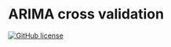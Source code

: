 
# ARIMA cross validation

[![GitHub license](https://img.shields.io/github/license/cupy/cupy.svg)](https://github.com/SaharCarmel/Devops-template)
<!-- [![Gitter](https://badges.gitter.im/cupy/community.svg)]() -->

